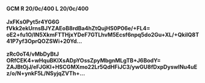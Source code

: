 #### GCM R 20/0c/400 L 20/0c/400 
**JxFKs0Pyt5r4YG6G**<br/>**fVkk2ekUrnsBJYZAEoB8rdBa4hZtQujHS0P06e/+FL4=**<br/>**oE2+fu1O/IN5XkmFTTHjxYDeF7GTLhvM5Ecsf6npq5do2Gu+XL/+QkilQ8T41P7yf3OprQOZSWi+20Yd...**<br/><br/> 
**zRc0oT4/vMbDyBtJ**<br/>**ORfCEK4+wHquBKlXsADpYOssZpyMbgnMLgTB+J6BodY=**<br/>**ZAJBtOjJ/eFJGKl+HSCGMXmo22Lr5QdHFiJC3/ywGU8fDxpDyswlNu4uEz/o/N+ynkF5L/NSyjqZVTh+...**